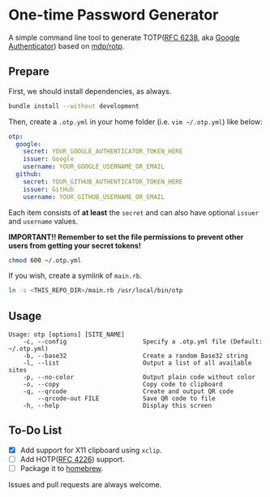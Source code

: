 # One-time Password Generator

A simple command line tool to generate TOTP([RFC 6238](https://tools.ietf.org/html/rfc6238), aka [Google Authenticator](https://en.wikipedia.org/wiki/Google_Authenticator)) based on [mdp/rotp](https://github.com/mdp/rotp).

## Prepare

First, we should install dependencies, as always.

```bash
bundle install --without development
```

Then, create a `.otp.yml` in your home folder (i.e. `vim ~/.otp.yml`) like below:

```yaml
otp:
  google:
    secret: YOUR_GOOGLE_AUTHENTICATOR_TOKEN_HERE
    issuer: Google
    username: YOUR_GOOGLE_USERNAME_OR_EMAIL
  github:
    secret: YOUR_GITHUB_AUTHENTICATOR_TOKEN_HERE
    issuer: GitHub
    username: YOUR_GITHUB_USERNAME_OR_EMAIL
```

Each item consists of **at least** the `secret` and can also have optional `issuer` and `username` values.

**IMPORTANT!! Remember to set the file permissions to prevent other users from getting your secret tokens!**

```bash
chmod 600 ~/.otp.yml
```

If you wish, create a symlink of `main.rb`.

```bash
ln -s <THIS_REPO_DIR>/main.rb /usr/local/bin/otp
```

## Usage

```
Usage: otp [options] [SITE_NAME]
    -c, --config                     Specify a .otp.yml file (Default: ~/.otp.yml)
    -b, --base32                     Create a random Base32 string
    -l, --list                       Output a list of all available sites
    -p, --no-color                   Output plain code without color
    -o, --copy                       Copy code to clipboard
    -q, --qrcode                     Create and output QR code
        --qrcode-out FILE            Save QR code to file
    -h, --help                       Display this screen
```

## To-Do List

- [x] Add support for X11 clipboard using `xclip`.
- [ ] Add HOTP([RFC 4226](https://tools.ietf.org/html/rfc4226)) support.
- [ ] Package it to [homebrew](http://brew.sh).

Issues and pull requests are always welcome.
